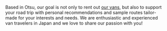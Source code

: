 Based in Otsu, our goal is not only to rent out [our vans](thevans.html), but also to support your road trip with personal recommendations and sample routes tailor-made for your interests and needs. We are enthusiastic and experienced van travelers in Japan and we love to share our passion with you!
